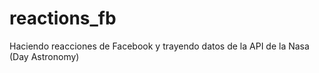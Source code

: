 # reactions_fb
Haciendo reacciones de Facebook y trayendo datos de la API de la Nasa (Day Astronomy)
